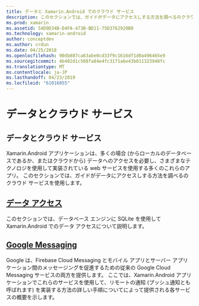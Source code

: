 ```yaml
---
title: データと Xamarin.Android でのクラウド サービス
description: このセクションでは、ガイドがデータにアクセスしする方法を調べるのクラウド サービスを使用します。
ms.prod: xamarin
ms.assetid: 54D9D34B-D4FA-473B-BD11-75D3762920B0
ms.technology: xamarin-android
author: conceptdev
ms.author: crdun
ms.date: 04/25/2018
ms.openlocfilehash: 90db887ca63abe0cd33f9c1616df1d0a496465e9
ms.sourcegitcommit: 4b402d1c508fa84e4fc3171a6e43b811323948fc
ms.translationtype: MT
ms.contentlocale: ja-JP
ms.lasthandoff: 04/23/2019
ms.locfileid: "61016855"
---
```

# <a name="data-and-cloud-services"></a>データとクラウド サービス

## <a name="data-and-cloud-services"></a>データとクラウド サービス

Xamarin.Android アプリケーションは、多くの場合 (からローカルのデータベースであるか、またはクラウドから) データへのアクセスを必要し、さまざまなテクノロジを使用して実装されている web サービスを使用する多くのこれらのアプリ。 このセクションでは、ガイドがデータにアクセスしする方法を調べるのクラウド サービスを使用します。

## <a name="data-accessandroiddata-clouddata-accessindexmd"></a>[データ アクセス](~/android/data-cloud/data-access/index.md)

このセクションでは、データベース エンジンに SQLite を使用して Xamarin.Android でのデータ アクセスについて説明します。
 
## <a name="google-messagingandroiddata-cloudgoogle-messagingindexmd"></a>[Google Messaging](~/android/data-cloud/google-messaging/index.md)

Google は、Firebase Cloud Messaging とモバイル アプリとサーバー アプリケーション間のメッセージングを促進するための従来の Google Cloud Messaging サービスの両方を提供します。 ここでは、Xamarin.Android アプリケーションでこれらのサービスを使用して、リモートの通知 (プッシュ通知とも呼ばれます) を実装する方法の詳しい手順についてによって提供される各サービスの概要を示します。


